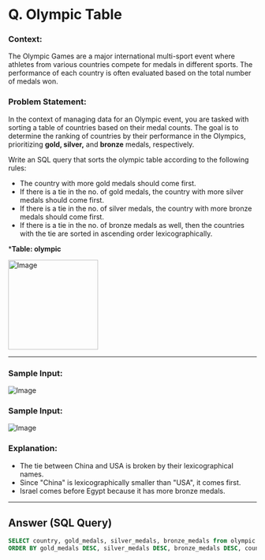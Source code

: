 # Q. Olympic Table

### Context:
The Olympic Games are a major international multi-sport event where athletes from various countries compete for medals in different sports. 
The performance of each country is often evaluated based on the total number of medals won.

### Problem Statement:
In the context of managing data for an Olympic event, you are tasked with sorting a table of countries based on their medal counts. 
The goal is to determine the ranking of countries by their performance in the Olympics, prioritizing **gold, silver,** and **bronze** medals, respectively.

Write an SQL query that sorts the olympic table according to the following rules:

  - The country with more gold medals should come first.
  - If there is a tie in the no. of gold medals, the country with more silver medals should come first.
  - If there is a tie in the no. of silver medals, the country with more bronze medals should come first.
  - If there is a tie in the no. of bronze medals as well, then the countries with the tie are sorted in ascending order lexicographically.

***Table: olympic**

<img width="182" alt="Image" src="https://github.com/user-attachments/assets/d5a309d8-1b6c-4b08-aa64-f359911f8764" />

---

### Sample Input:

![Image](https://github.com/user-attachments/assets/44b5c4b5-72f0-4087-a436-9286fb5c5a23)

### Sample Input:

![Image](https://github.com/user-attachments/assets/c35f1239-2724-4594-92f7-da617a55db49)

### Explanation:
  - The tie between China and USA is broken by their lexicographical names.
  - Since "China" is lexicographically smaller than "USA", it comes first.
  - Israel comes before Egypt because it has more bronze medals.

---

## Answer (SQL Query)

```sql
SELECT country, gold_medals, silver_medals, bronze_medals from olympic
ORDER BY gold_medals DESC, silver_medals DESC, bronze_medals DESC, country ASC;
